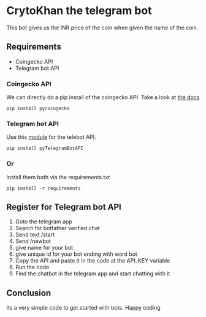 # CrytoKhan the telegram bot
This bot gives us the INR price of the coin when given the name of the coin.
## Requirements
- Coingecko API
- Telegram bot API
### Coingecko API
We can directly do a pip install of the coingecko API. Take a look at [the docs](https://www.coingecko.com/en/api/documentation?)
``` 
pip install pycoingecko
```
### Telegram bot API
Use this [module](https://github.com/eternnoir/pyTelegramBotAPI) for the telebot API.
```
pip install pyTelegramBotAPI
```
### Or
Install them both via the requirements.txt
```
pip install -r requirements
```
## Register for Telegram bot API
<ol><li>Goto the telegram app</li>
<li>Search for botfather verified chat</li>
<li>Send text /start</li>
<li>Send /newbot</li>
<li>give name for your bot</li>
<li>give unique id for your bot ending with word bot</li>
<li>Copy the API and paste it in the code at the API_KEY variable</li>
<li>Run the code</li>
<li>Find the chatbot in the telegram app and start chatting with it</li>
</ol>

## Conclusion
Its a very simple code to get started with bots. Happy coding